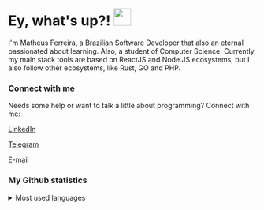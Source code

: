 # Ey, what's up?! <img src="https://media.giphy.com/media/hvRJCLFzcasrR4ia7z/giphy.gif" height="35px" width="35px"> 

 I'm Matheus Ferreira, a Brazilian Software Developer that also an eternal passionated about learning. Also, a student of Computer Science. Currently, my main stack tools are based on ReactJS and Node.JS ecosystems, but I also follow other ecosystems, like Rust, GO and PHP.

### Connect with me
 Needs some help or want to talk a little about programming? Connect with me:
 
[LinkedIn](https://www.linkedin.com/in/matt-ferreira18/)

[Telegram](https://t.me/MattFerreira18)

[E-mail](mailto:matheusferreira.dev@gmail.com)
 
### My Github statistics
<details>
    <summary>Most used languages</summary>     
    <img src="https://github-readme-stats.vercel.app/api/top-langs/?username=MattFerreira18&show_icons=true&theme=tokyonight" />
</details>
